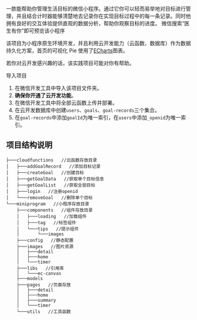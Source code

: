 一款能帮助你管理生活目标的微信小程序。通过它你可以轻而易举地对目标进行管理，并且结合计时器能够清楚地去记录你在实现目标过程中的每一条记录。同时他拥有良好的交互体验提供直观的数据分析，帮助你观察目标的进度。
微信搜索“医生有你”即可预览该小程序


该项目为小程序原生环境开发，并且利用云开发能力（云函数、数据库）作为数据持久化方案，首页的可视化 Pie 使用了[ECharts](https://github.com/ecomfe/echarts-for-weixin)图表。

若你对云开发感兴趣的话，该实践项目可能对你有帮助。



 导入项目

1. 在微信开发工具中导入该项目文件夹。
2. **确保你开通了云开发功能**。
3. 在微信开发工具中将全部云函数上传并部署。
4. 在云开发数据库中创建`users`、`goals`、`goal-records`三个集合。
5. 在`goal-records`中添加`goalId`为唯一索引，在`users`中添加`_openid`为唯一索引。

## 项目结构说明

```
├───cloudfunctions   //云函数存放目录
│   ├───addGoalRecord   //添加目标记录
│   ├───createGoal   //创建目标
│   ├───getGoalData   //获取单个目标信息
│   ├───getGoalList   //获取全部目标
│   ├───login   //注册openid
│   └───removeGoal   //删除单个目标
└───miniprogram   //小程序存放目录
    ├───components   //组件存放目录
    │   ├───loading   //加载组件
    │   ├───tag   //标签组件
    │   └───tips   //提示组件
    │       └───images
    ├───config   //静态配置
    ├───images   //图片资源
    │   ├───detail
    │   ├───home
    │   └───timer
    ├───libs   //引用库
    │   └───ec-canvas
    ├───models
    ├───pages   //页面存放
    │   ├───detail
    │   ├───home
    │   ├───summary
    │   └───timer
    └───utils   //工具函数
```
